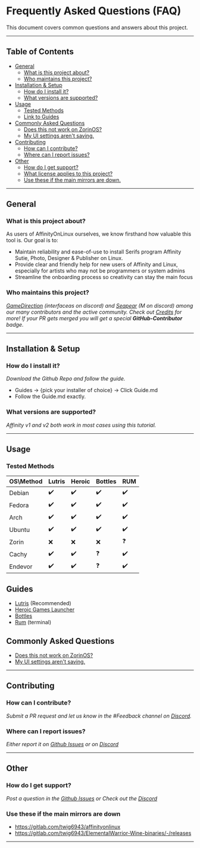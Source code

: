 # Frequently Asked Questions (FAQ)

This document covers common questions and answers about this project.

---

## Table of Contents
- [General](#general)
  - [What is this project about?](#what-is-this-project-about)
  - [Who maintains this project?](#who-maintains-this-project)
- [Installation & Setup](#installation--setup)
  - [How do I install it?](#how-do-i-install-it)
  - [What versions are supported?](#what-versions-are-supported)
- [Usage](#usage)
  - [Tested Methods](#tested-methods)
  - [Link to Guides](#guides)
- [Commonly Asked Questions](Commonly-Asked-Questions)
  - [Does this not work on ZorinOS?](https://github.com/seapear/AffinityOnLinux/issues/53)
  - [My UI settings aren't saving.](Guides/Settings.md)
- [Contributing](#contributing)
  - [How can I contribute?](#how-can-i-contribute)
  - [Where can I report issues?](#where-can-i-report-issues)
- [Other](#other)
  - [How do I get support?](#how-do-i-get-support)
  - [What license applies to this project?](#what-license-applies-to-this-project)
  - [Use these if the main mirrors are down.](#Use-these-if-the-main-mirrors-are-down)
---

## General

### What is this project about?
As users of AffinityOnLinux ourselves, we know firsthand how valuable this tool is. Our goal is to:
- Maintain reliability and ease-of-use to install Serifs program Affinity Sutie, Photo, Designer & Publisher on Linux.
- Provide clear and friendly help for new users of Affinity and Linux, especially for artists who may not be programmers or system admins
- Streamline the onboarding process so creativity can stay the main focus

### Who maintains this project?
*[GameDirection](https://github.com/Gamedirection) (interfaceas on discord) and [Seapear](https://github.com/seapear) (M on discord) among our many contributors and the active community.*
*Check out [Credits](https://github.com/seapear/AffinityOnLinux/blob/main/Credits.md) for more!*
*If your PR gets merged you will get a special **GitHub-Contributor** badge.*

---

## Installation & Setup

### How do I install it?
*Download the Github Repo and follow the guide.*
  - Guides -> {pick your installer of choice} -> Click Guide.md
  - Follow the Guide.md exactly.

### What versions are supported?
*Affinity v1 and v2 both work in most cases using this tutorial.*

---

## Usage

### Tested Methods

| OS\Method | Lutris | Heroic | Bottles | RUM |
|-----------|--------|--------|---------|-----|
| Debian    | ✔️     | ✔️     | ✔️     | ✔️  |
| Fedora    | ✔️     | ✔️     | ✔️     | ✔️  |
| Arch      | ✔️     | ✔️     | ✔️     | ✔️  |
| Ubuntu    | ✔️     | ✔️     | ✔️     | ✔️  |
| Zorin     | ❌     | ❌     | ❌     | ❓  | 
| Cachy     | ✔️     | ✔️     | ❓     | ✔️  |
| Endevor   | ✔️     | ✔️     | ❓     | ✔️  |

## Guides

- [Lutris](./Guides/Lutris/Guide.md) (Recommended)
- [Heroic Games Launcher](./Guides/Heroic/Guide.md)
- [Bottles](./Guides/Bottles/Guide.md)
- [Rum](./Guides/Rum/Guide.md) (terminal)

## Commonly Asked Questions
- [Does this not work on ZorinOS?](https://github.com/seapear/AffinityOnLinux/issues/53)
- [My UI settings aren't saving.](Guides/Settings.md)

---

## Contributing

### How can I contribute?
*Submit a PR request and let us know in the #Feedback channel on [Discord](https://discord.com/invite/YhBv2AThax).*

### Where can I report issues?
*Either report it on [Github Issues](https://github.com/seapear/AffinityOnLinux/issues) or on [Discord](https://discord.com/invite/YhBv2AThax)*

---

## Other

### How do I get support?
*Post a question in the [Github Issues](https://github.com/seapear/AffinityOnLinux/issues) or Check out the [Discord](https://discord.com/invite/t5V9ecpJWZ)*

### Use these if the main mirrors are down
- https://gitlab.com/twig6943/affinityonlinux
- https://gitlab.com/twig6943/ElementalWarrior-Wine-binaries/-/releases

---
